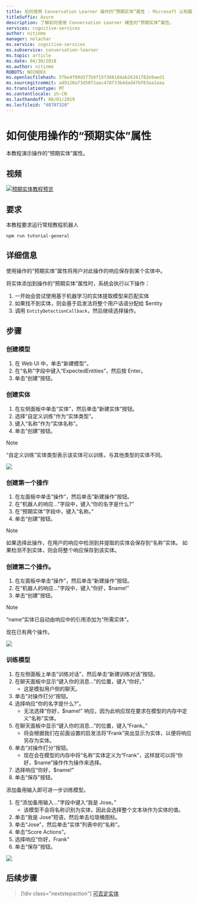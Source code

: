 ```yaml
---
title: 如何使用 Conversation Learner 操作的“预期实体”属性 - Microsoft 认知服务 | Microsoft Docs
titleSuffix: Azure
description: 了解如何使用 Conversation Learner 模型的“预期实体”属性。
services: cognitive-services
author: nitinme
manager: nolachar
ms.service: cognitive-services
ms.subservice: conversation-learner
ms.topic: article
ms.date: 04/30/2018
ms.author: nitinme
ROBOTS: NOINDEX
ms.openlocfilehash: 5fbe4f09d377b9f157368184ab26341782e9aed1
ms.sourcegitcommit: ad9120a73d5072aac478f33b4dad47bf63aa1aaa
ms.translationtype: MT
ms.contentlocale: zh-CN
ms.lasthandoff: 08/01/2019
ms.locfileid: "68707320"
---
```

# <a name="how-to-use-the-expected-entity-property-of-actions"></a>如何使用操作的“预期实体”属性

本教程演示操作的“预期实体”属性。

## <a name="video"></a>视频

[![预期实体教程预览](https://aka.ms/cl_Tutorial_v3_ExpectedEntity_Preview)](https://aka.ms/cl_Tutorial_v3_ExpectedEntity)

## <a name="requirements"></a>要求
本教程要求运行常规教程机器人

    npm run tutorial-general

## <a name="details"></a>详细信息
使用操作的“预期实体”属性将用户对此操作的响应保存到某个实体中。

将实体添加到操作的“预期实体”属性时，系统会执行以下操作：

1. 一开始会尝试使用基于机器学习的实体提取模型来匹配实体
2. 如果找不到实体，则会基于启发法将整个用户话语分配给 $entity
3. 调用 `EntityDetectionCallback`，然后继续选择操作。

## <a name="steps"></a>步骤

### <a name="create-the-model"></a>创建模型

1. 在 Web UI 中，单击“新建模型”。
2. 在“名称”字段中键入“ExpectedEntities”，然后按 Enter。
3. 单击“创建”按钮。

### <a name="entity-creation"></a>创建实体

1. 在左侧面板中单击“实体”，然后单击“新建实体”按钮。
2. 选择“自定义训练”作为“实体类型”。
3. 键入“名称”作为“实体名称”。
4. 单击“创建”按钮。

> [!NOTE]
> “自定义训练”实体类型表示该实体可以训练，与其他类型的实体不同。

![](../media/tutorial4_entities.PNG)

### <a name="create-the-first-action"></a>创建第一个操作

1. 在左面板中单击“操作”，然后单击“新建操作”按钮。
2. 在“机器人的响应...”字段中，键入“你的名字是什么?”
3. 在“预期实体”字段中，键入“名称。”
4. 单击“创建”按钮。

> [!NOTE]
> 如果选择此操作，在用户的响应中检测到并提取的实体会保存到“名称”实体。 如果检测不到实体，则会将整个响应保存到该实体。

### <a name="create-the-second-action"></a>创建第二个操作。

1. 在左面板中单击“操作”，然后单击“新建操作”按钮。
2. 在“机器人的响应...”字段中，键入“你好，$name!”
3. 单击“创建”按钮。

> [!NOTE]
> “name”实体已自动由响应中的引用添加为“所需实体”。

现在已有两个操作。

![](../media/tutorial4_actions.PNG)

### <a name="train-the-model"></a>训练模型

1. 在左侧面板上单击“训练对话”，然后单击“新建训练对话”按钮。
2. 在聊天面板中显示“键入你的消息...”的位置，键入“你好。”
    - 这是模拟用户侧的聊天。
3. 单击“对操作打分”按钮。
4. 选择响应“你的名字是什么?”。
    - 无法选择“你好，$name!” 响应，因为此响应现在要求在模型的内存中定义“名称”实体。
5. 在聊天面板中显示“键入你的消息...”的位置，键入“Frank。”
    - 将会根据我们在前面设置的启发法将“Frank”突出显示为实体，以便将响应另存为实体。
6. 单击“对操作打分”按钮。
    - 现在会在模型的内存中将“名称”实体定义为“Frank”，这样就可以将“你好，$name”操作作为操作来选择。
7. 选择响应“你好，$name!”
8. 单击“保存”按钮。

添加备用输入即可进一步训练模型。

1. 在“添加备用输入...”字段中键入“我是 Jose。”
    - 该模型不会将名称识别为实体，因此会选择整个文本块作为实体的值。
2. 单击“我是 Jose”短语，然后单击垃圾桶图标。
3. 单击“Jose”，然后单击“实体”列表中的“名称”。
4. 单击“Score Actions”。
5. 选择响应“你好，Frank”
6. 单击“保存”按钮。

![](../media/tutorial4_dialogs.PNG)

## <a name="next-steps"></a>后续步骤

> [!div class="nextstepaction"]
> [可否定实体](./06-negatable-entities.md)
